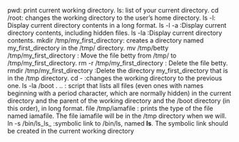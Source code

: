  pwd: print current working directory.
ls: list of your current directory.
cd /root:  changes the working directory to the user’s home directory.
ls -l: Display current directory contents in a long format.
ls -l -a :Display current directory contents, including hidden files.
ls -la :Display current directory contents.
mkdir /tmp/my_first_directory: creates a directory named my_first_directory in the /tmp/ directory.
mv /tmp/betty /tmp/my_first_directory : Move the file betty from /tmp/ to /tmp/my_first_directory.
rm -r /tmp/my_first_directory : Delete the file betty.
rmdir /tmp/my_first_directory :Delete the directory my_first_directory that is in the /tmp directory.
cd - :changes the working directory to the previous one.
ls -la /boot . .. : script that lists all files (even ones with names beginning with a period character, which are normally hidden) in the current directory and the parent of the working directory and the /boot directory (in this order), in long format. 
file /tmp/iamafile : prints the type of the file named iamafile. The file iamafile will be in the /tmp directory when we will.
ln -s /bin/ls_ls_ :symbolic link to /bin/ls, named __ls__. The symbolic link should be created in the current working directory
